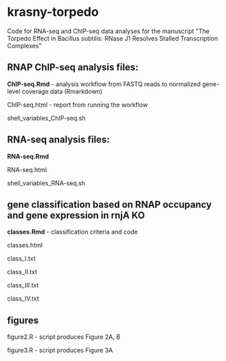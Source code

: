 # krasny-torpedo
Code for RNA-seq and ChIP-seq data analyses for the manuscript "The Torpedo Effect in Bacillus subtilis: RNase J1 Resolves Stalled Transcription Complexes"

## RNAP ChIP-seq analysis files:
**ChIP-seq.Rmd** - analysis workflow from FASTQ reads to normalized gene-level coverage data (Rmarkdown)

ChIP-seq.html - report from running the workflow

shell_variables_ChIP-seq.sh

## RNA-seq analysis files:
**RNA-seq.Rmd** 

RNA-seq.html 

shell_variables_RNA-seq.sh

## gene classification based on RNAP occupancy and gene expression in rnjA KO
**classes.Rmd**	- classification criteria and code

classes.html

class_I.txt

class_II.txt

class_III.txt

class_IV.txt

## figures
figure2.R - script produces Figure 2A, B

figure3.R - script produces Figure 3A